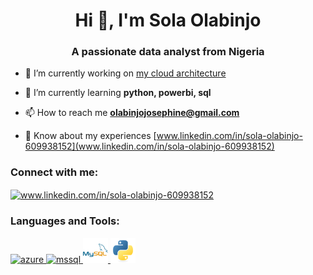 <h1 align="center">Hi 👋, I'm Sola Olabinjo</h1>
<h3 align="center">A passionate data analyst from Nigeria</h3>

- 🔭 I’m currently working on [my cloud architecture](https://github.com/SolaOlabinjo/MY-CLOUD-ARCHITECTURE-PROJECT/tree/main)

- 🌱 I’m currently learning **python, powerbi, sql**

- 📫 How to reach me **olabinjojosephine@gmail.com**

- 📄 Know about my experiences [www.linkedin.com/in/sola-olabinjo-609938152](www.linkedin.com/in/sola-olabinjo-609938152)

<h3 align="left">Connect with me:</h3>
<p align="left">
<a href="https://linkedin.com/in/www.linkedin.com/in/sola-olabinjo-609938152" target="blank"><img align="center" src="https://raw.githubusercontent.com/rahuldkjain/github-profile-readme-generator/master/src/images/icons/Social/linked-in-alt.svg" alt="www.linkedin.com/in/sola-olabinjo-609938152" height="30" width="40" /></a>
</p>

<h3 align="left">Languages and Tools:</h3>
<p align="left"> <a href="https://azure.microsoft.com/en-in/" target="_blank" rel="noreferrer"> <img src="https://www.vectorlogo.zone/logos/microsoft_azure/microsoft_azure-icon.svg" alt="azure" width="40" height="40"/> </a> <a href="https://www.microsoft.com/en-us/sql-server" target="_blank" rel="noreferrer"> <img src="https://www.svgrepo.com/show/303229/microsoft-sql-server-logo.svg" alt="mssql" width="40" height="40"/> </a> <a href="https://www.mysql.com/" target="_blank" rel="noreferrer"> <img src="https://raw.githubusercontent.com/devicons/devicon/master/icons/mysql/mysql-original-wordmark.svg" alt="mysql" width="40" height="40"/> </a> <a href="https://www.python.org" target="_blank" rel="noreferrer"> <img src="https://raw.githubusercontent.com/devicons/devicon/master/icons/python/python-original.svg" alt="python" width="40" height="40"/> </a> </p>
